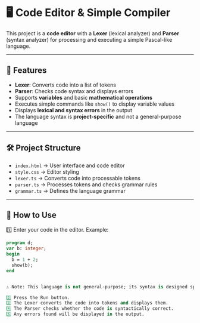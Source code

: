 # 🖥 Code Editor & Simple Compiler  

This project is a **code editor** with a **Lexer** (lexical analyzer) and **Parser** (syntax analyzer) for processing and executing a simple Pascal-like language.

---

## 📌 Features  
- **Lexer**: Converts code into a list of tokens  
- **Parser**: Checks code syntax and displays errors  
- Supports **variables** and basic **mathematical operations**  
- Executes simple commands like `show()` to display variable values  
- Displays **lexical and syntax errors** in the output  
- The language syntax is **project-specific** and not a general-purpose language  

---

## 🛠 Project Structure  
- `index.html` → User interface and code editor  
- `style.css` → Editor styling  
- `lexer.ts` → Converts code into processable tokens  
- `parser.ts` → Processes tokens and checks grammar rules  
- `grammar.ts` → Defines the language grammar  

---

## 🏁 How to Use  
1️⃣ Enter your code in the editor. Example:  
```pascal
program d;
var b: integer;
begin
  b = 1 + 2;
  show(b);
end


⚠️ Note: This language is not general-purpose; its syntax is designed specifically for this project.

2️⃣ Press the Run button.
3️⃣ The Lexer converts the code into tokens and displays them.
4️⃣ The Parser checks whether the code is syntactically correct.
5️⃣ Any errors found will be displayed in the output.
